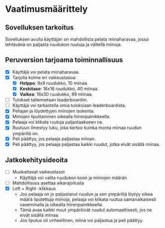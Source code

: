 # Vaatimusmäärittely

## Sovelluksen tarkoitus

Sovelluksen avulla käyttäjän on mahdollista pelata miinaharavaa, jossa tehtävänä on paljasta ruudukon ruutuja ja vältellä miinoja.

## Peruversion tarjoama toiminnallisuus

- [x] Käyttäjä voi pelata miinaharavaa.
- [x] Tarjolla kolme eri vaikeustasoa:
  - [x] **Helppo**: 9x9 ruudukko, 10 miinaa.
  - [x] **Keskitaso**: 16x16 ruudukko, 40 miinaa.
  - [x] **Vaikea**: 16x30 ruudukko, 99 miinaa.
- [ ] Tulokset tallennetaan leaderboardiin.
- [ ] Käyttäjä voi tarkastella omia tuloksiaan leaderboardista.
- [x] Peliajan ja löydettyjen miinojen laskenta.
- [x] Miinojen liputtaminen oikealla hiirenpainikkeella.
- [x] Pelaaja voi klikata ruutuja paljastaakseen ne.
- [x] Ruutuun ilmestyy luku, joka kertoo kuinka monta miinaa ruudun ympärillä on.
- [x] Peli päättyy, jos pelaaja paljastaa miinan.
- [x] Peli päättyy, jos pelaaja paljastaa kaikki ruudut, jotka eivät sisällä miinaa.

## Jatkokehitysideoita

- [ ] Muokattavat vaikeustasot
  - Käyttäjä voi valita ruudukon koon ja miinojen määrän
- [ ] Mahdollisuus asettaa aikarajoitusta
- [x] Left + Right -klikkaus
  - Jos pelaaja on jo paljastanut ruudun ja sen ympäriltä löytyy oikea määrä liputettuja miinoja, pelaaja voi klikata ruutua samanaikaisesti vasemmalla ja oikealla hiirenpainikkeella
  - Tämä avaa kaikki muut ympäröivät ruudut automaattisesti, jos ne eivät sisällä miinaa.
  - Jos liputus oli virheellinen, miina voi paljastua ja peli päättyy.
